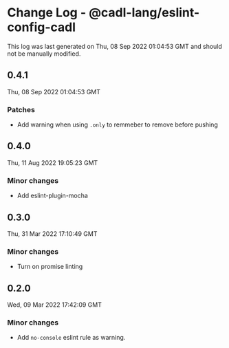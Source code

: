 # Change Log - @cadl-lang/eslint-config-cadl

This log was last generated on Thu, 08 Sep 2022 01:04:53 GMT and should not be manually modified.

## 0.4.1
Thu, 08 Sep 2022 01:04:53 GMT

### Patches

- Add warning when using `.only` to remmeber to remove before pushing

## 0.4.0
Thu, 11 Aug 2022 19:05:23 GMT

### Minor changes

- Add eslint-plugin-mocha

## 0.3.0
Thu, 31 Mar 2022 17:10:49 GMT

### Minor changes

- Turn on promise linting

## 0.2.0
Wed, 09 Mar 2022 17:42:09 GMT

### Minor changes

- Add `no-console` eslint rule as warning.

